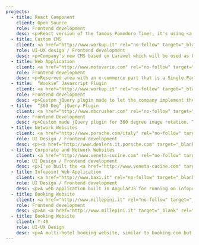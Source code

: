 ```yaml
---
projects:
  - title: React Component
    client: Open Source
    role: Frontend development
    desc: <p>React version of the famous Pomodoro Timer, it's using <a href="http://www.material-ui.com" target="_blank" rel="no-follow">material-ui</a> behind the scene.</p><p>The project is currently under development, <a href="https://github.com/alerosa/react-pomodoro-timer" target="blank" rel="no-follow">here's the link to the repository</a>.</p>
  - title: Custom CMS
    client: <a href="http://www.workup.it" rel="no-follow" target="_blank">Workup</a>
    role: UI-UX design / Frontend development
    desc: <p>Company's new CMS based on Laravel which will be used as base for every new site.</p><p>I've prototyped and designed the layout, while passing along several iterations to improve user experience.</p><p>Then I built the entire frontend from scratch, creating a style-guide, a library of extremly flexible UI components and an entire css framework in SASS. I've coded all the frontend in vanilla javascript creating a little framework to share states and events between components and a plugins system.</p>
  - title: Web Application
    client: <a href="http://www.motovario.com" rel="no-follow" target="_blank">Motovario</a>
    role: Frontend development
    desc: <p>Reserved area with an e-commerce part that is a Single Page Application built in vanilla javascript + jQuery.</p><p>To goal here was to make the order and purchasing experience smoother, removing delays between user's actions.</p>
  - title: 	“Wookie” Javascript Plugin
    client: <a href="http://www.workup.it" rel="no-follow" target="_blank">Workup</a>
    role: Frontend development
    desc: <p>Custom jQuery plugin made to let the company implement the new cookie's policy law. It permit to load and configure the cookie bar with a single line of code in everyone of the hundreds websites managed by the company, even the oldest ones.</p><p>No dependencies required, the code itself check and load the necessary version of jQuery if necessary.</p>
  - title: 	“360 Deg” jQuery Plugin
    client: <a href="http://www.mbcrusher.com" rel="no-follow" target="_blank">MB Crusher</a>
    role: Frontend Development
    desc: <p>Custom made jQuery plugin for 360 degree image rotation. The code is closed source but you can see it in action <a href="http://www.mbcrusher.com/en/gb/products/crusher-buckets" target="_blank" rel="no-follow">here</a>.</p>
  - title: Network Websites
    client: <a href="http://www.porsche.com/italy" rel="no-follow" target="_blank">Porsche Italy</a>
    role: UI Design / Frontend development
    desc: <p><a href="http://www.dealers.it.porsche.com" target="_blank" rel="no-follow">New web platform</a> for the Porsche's entire chain of italian distributors with pixel perfect responsive reproduction of the Porsche main website in plain css / javascript.</p> <p>I've also designed and coded the <a href="https://drivingexperience.porsche.com" target="_blank" rel="no-follow">Porsche Driving Experience website</a>, an e-commerce for purchasing Porsche's driving courses.</p>
  - title: Corporate and Network Websites
    client: <a href="http://www.veneta-cucine.com" rel="no-follow" target="_blank">Veneta Cucine</a>
    role: UI Design / Frontend development
    desc: <p>I've built the <a href="http://www.veneta-cucine.com" target="_blank" rel="no-follow">company's main website</a> along with others projects like <a href="http://www.veneta-cucine.com/album" target="_blank" rel="no-follow">Veneta Album</a>, a storytelling website with parallax scrolling and <a href="http://calderara.venetacucine.com/" target="_blank" rel="no-follow">Veneta Network</a>, a centralized management platform of all Veneta Cucine dealers' sites.</p>
  - title: Infopoint Web Application
    client: <a href="http://www.baxi.it" rel="no-follow" target="_blank">Baxi</a>
    role: UI Design / Frontend development
    desc: <p>A web application built in AngularJS for running on infopoint totems.</p><p>The application is responsable to retrieve company information and communications from a Wordpress site through REST API, and show them in a clean and organized way on the various infopoints placed inside the factory.</p>
  - title: Booking Website
    client: <a href="http://www.millepini.it" rel="no-follow" target="_blank">Hotel Millepini</a>
    role: Frontend development
    desc: <p>An <a href="http://www.millepini.it" target="_blank" rel="no-follow">hotel website</a> with a booking room section. The booking options and configurations are quite complex and flexible and this has required a lot of effort both in code and UX design.</p>
  - title: Booking Website
    client: Y-40
    role: UI-UX Design
    desc: <p>A multi-hotel booking website, similar to booking.com but with a specific target and area. A lot of booking configurations required a lot of research for optimizing the UX side of the project.</p><p>From a code point of view, it is a complete single page application made with AngularJS and Angular Routing.</p>
---
```

